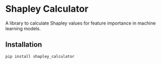 # Shapley Calculator

A library to calculate Shapley values for feature importance in machine learning models.

## Installation

```bash
pip install shapley_calculator